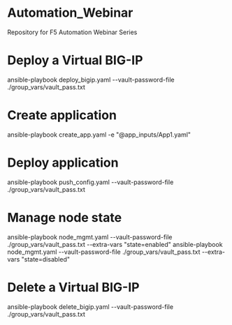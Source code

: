 # Automation_Webinar
Repository for F5 Automation Webinar Series

# Deploy a Virtual BIG-IP
ansible-playbook deploy_bigip.yaml --vault-password-file ./group_vars/vault_pass.txt

# Create application
ansible-playbook create_app.yaml -e "@app_inputs/App1.yaml"

# Deploy application
ansible-playbook push_config.yaml --vault-password-file ./group_vars/vault_pass.txt

# Manage node state
ansible-playbook node_mgmt.yaml --vault-password-file ./group_vars/vault_pass.txt --extra-vars "state=enabled"
ansible-playbook node_mgmt.yaml --vault-password-file ./group_vars/vault_pass.txt --extra-vars "state=disabled"

# Delete a Virtual BIG-IP
ansible-playbook delete_bigip.yaml --vault-password-file ./group_vars/vault_pass.txt
